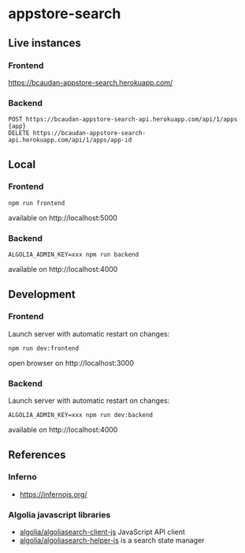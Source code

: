 # appstore-search

## Live instances

### Frontend

https://bcaudan-appstore-search.herokuapp.com/

### Backend

    POST https://bcaudan-appstore-search-api.herokuapp.com/api/1/apps {app}
    DELETE https://bcaudan-appstore-search-api.herokuapp.com/api/1/apps/app-id

## Local

### Frontend

    npm run frontend
    
available on http://localhost:5000    


### Backend

    ALGOLIA_ADMIN_KEY=xxx npm run backend
    
available on http://localhost:4000    

## Development

### Frontend

Launch server with automatic restart on changes:

    npm run dev:frontend

open browser on http://localhost:3000

### Backend

Launch server with automatic restart on changes:

    ALGOLIA_ADMIN_KEY=xxx npm run dev:backend

available on http://localhost:4000

## References
### Inferno

- https://infernojs.org/

### Algolia javascript libraries

- [algolia/algoliasearch-client-js](https://github.com/algolia/algoliasearch-client-js) JavaScript API client
- [algolia/algoliasearch-helper-js](https://community.algolia.com/algoliasearch-helper-js/) is a search state manager
